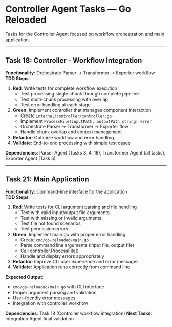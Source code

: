 # Controller Agent Tasks — Go Reloaded

Tasks for the Controller Agent focused on workflow orchestration and main application.

---

## Task 18: Controller - Workflow Integration
**Functionality**: Orchestrate Parser → Transformer → Exporter workflow  
**TDD Steps**:
1. **Red**: Write tests for complete workflow execution
   - Test processing single chunk through complete pipeline
   - Test multi-chunk processing with overlap
   - Test error handling at each stage
2. **Green**: Implement controller that manages component interaction
   - Create `internal/controller/controller.go`
   - Implement `ProcessFile(inputPath, outputPath string) error`
   - Orchestrate Parser → Transformer → Exporter flow
   - Handle chunk overlap and context management
3. **Refactor**: Optimize workflow and error handling
4. **Validate**: End-to-end processing with simple test cases

**Dependencies**: Parser Agent (Tasks 3, 4, 16), Transformer Agent (all tasks), Exporter Agent (Task 5)

---

## Task 21: Main Application
**Functionality**: Command-line interface for the application  
**TDD Steps**:
1. **Red**: Write tests for CLI argument parsing and file handling
   - Test with valid input/output file arguments
   - Test with missing or invalid arguments
   - Test file not found scenarios
   - Test permission errors
2. **Green**: Implement main.go with proper error handling
   - Create `cmd/go-reloaded/main.go`
   - Parse command line arguments (input file, output file)
   - Call controller.ProcessFile()
   - Handle and display errors appropriately
3. **Refactor**: Improve CLI user experience and error messages
4. **Validate**: Application runs correctly from command line

**Expected Output**:
- `cmd/go-reloaded/main.go` with CLI interface
- Proper argument parsing and validation
- User-friendly error messages
- Integration with controller workflow

**Dependencies**: Task 18 (Controller workflow integration)
**Next Tasks**: Integration Agent final validation